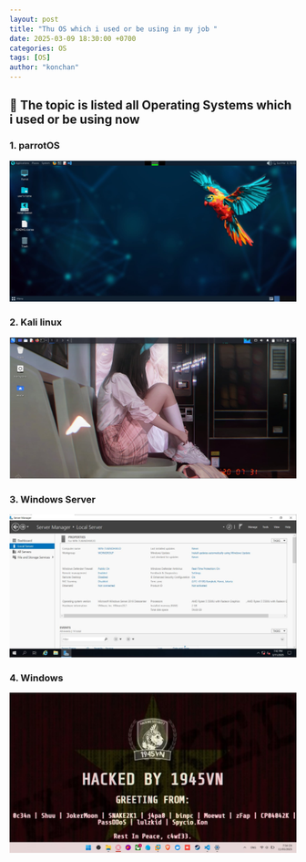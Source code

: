 ```yaml
---
layout: post
title: "Thu OS which i used or be using in my job "
date: 2025-03-09 18:30:00 +0700
categories: OS
tags: [OS]
author: "konchan"
---
```

## 📌 The topic is listed all Operating Systems which i used or be using now 
### 1. parrotOS
![Parrot OS](/images/parrotOS.jpg)

### 2. Kali linux
![Kali linux](/images/kali-linux.jpg)

### 3. Windows Server
![Windows Server](/images/windowsServer.jpg)

### 4. Windows
![Windows](/images/Windows.jpg)